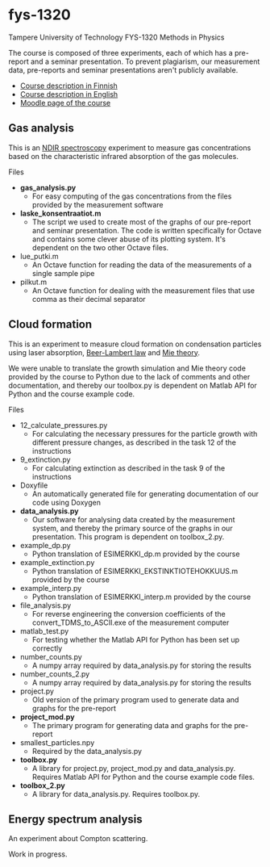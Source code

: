 # fys-1320
Tampere University of Technology FYS-1320 Methods in Physics

The course is composed of three experiments, each of which has a pre-report and a seminar presentation. To prevent plagiarism, our measurement data, pre-reports and seminar presentations aren't publicly available.

- [Course description in Finnish](http://www.tut.fi/opinto-opas/wwwoppaat/opas2016-2017/perus/laitokset/Fysiikka/FYS-1320.html)
- [Course description in English](http://www.tut.fi/opinto-opas/wwwoppaat/opas2016-2017/kv/laitokset/Fysiikka/FYS-1326.html)
- [Moodle page of the course](https://moodle2.tut.fi/course/view.php?id=7583)


## Gas analysis
This is an [NDIR spectroscopy](https://en.wikipedia.org/wiki/Nondispersive_infrared_sensor) experiment to measure gas concentrations based on the characteristic infrared absorption of the gas molecules.

Files
- **gas_analysis.py**
  - For easy computing of the gas concentrations from the files provided by the measurement software
- **laske_konsentraatiot.m**
  - The script we used to create most of the graphs of our pre-report and seminar presentation. The code is written specifically for Octave and contains some clever abuse of its plotting system. It's dependent on the two other Octave files.
- lue_putki.m
  - An Octave function for reading the data of the measurements of a single sample pipe
- pilkut.m
  - An Octave function for dealing with the measurement files that use comma as their decimal separator

## Cloud formation
This is an experiment to measure cloud formation on condensation particles using laser absorption, [Beer-Lambert law](https://en.wikipedia.org/wiki/Beer%E2%80%93Lambert_law) and [Mie theory](https://en.wikipedia.org/wiki/Mie_scattering).

We were unable to translate the growth simulation and Mie theory code provided by the course to Python due to the lack of comments and other documentation, and thereby our toolbox.py is dependent on Matlab API for Python and the course example code.

Files
- 12_calculate_pressures.py
  - For calculating the necessary pressures for the particle growth with different pressure changes, as described in the task 12 of the instructions
- 9_extinction.py
  - For calculating extinction as described in the task 9 of the instructions
- Doxyfile
  - An automatically generated file for generating documentation of our code using Doxygen
- **data_analysis.py**
  - Our software for analysing data created by the measurement system, and thereby the primary source of the graphs in our presentation. This program is dependent on toolbox_2.py.
- example_dp.py
  - Python translation of ESIMERKKI_dp.m provided by the course
- example_extinction.py
  - Python translation of ESIMERKKI_EKSTINKTIOTEHOKKUUS.m provided by the course
- example_interp.py
  - Python translation of ESIMERKKI_interp.m provided by the course
- file_analysis.py
  - For reverse engineering the conversion coefficients of the convert_TDMS_to_ASCII.exe of the measurement computer
- matlab_test.py
  - For testing whether the Matlab API for Python has been set up correctly
- number_counts.py
  - A numpy array required by data_analysis.py for storing the results
- number_counts_2.py
  - A numpy array required by data_analysis.py for storing the results
- project.py
  - Old version of the primary program used to generate data and graphs for the pre-report
- **project_mod.py**
  - The primary program for generating data and graphs for the pre-report
- smallest_particles.npy
  - Required by the data_analysis.py
- **toolbox.py**
  - A library for project.py, project_mod.py and data_analysis.py. Requires Matlab API for Python and the course example code files.
- **toolbox_2.py**
  - A library for data_analysis.py. Requires toolbox.py.

## Energy spectrum analysis
An experiment about Compton scattering.

Work in progress.
